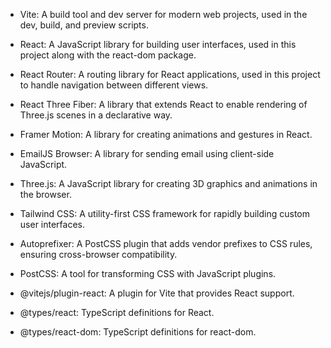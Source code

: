 * Vite: A build tool and dev server for modern web projects, used in the dev, build, and preview scripts.

* React: A JavaScript library for building user interfaces, used in this project along with the react-dom package.

* React Router: A routing library for React applications, used in this project to handle navigation between different views.

* React Three Fiber: A library that extends React to enable rendering of Three.js scenes in a declarative way.

* Framer Motion: A library for creating animations and gestures in React.

* EmailJS Browser: A library for sending email using client-side JavaScript.

* Three.js: A JavaScript library for creating 3D graphics and animations in the browser.

* Tailwind CSS: A utility-first CSS framework for rapidly building custom user interfaces.

* Autoprefixer: A PostCSS plugin that adds vendor prefixes to CSS rules, ensuring cross-browser compatibility.

* PostCSS: A tool for transforming CSS with JavaScript plugins.

* @vitejs/plugin-react: A plugin for Vite that provides React support.

* @types/react: TypeScript definitions for React.

* @types/react-dom: TypeScript definitions for react-dom.